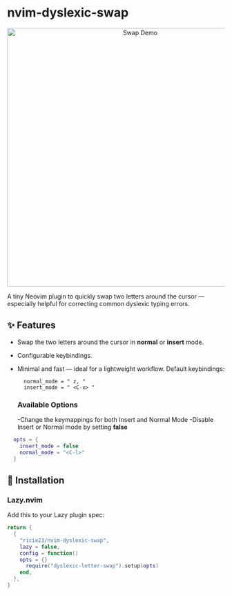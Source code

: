 # nvim-dyslexic-swap

<p align="center">
  <img src="https://raw.githubusercontent.com/Ricie23/nvim-dyslexic-swap/main/swap-letters.gif" alt="Swap Demo" width="600"/>
</p>

A tiny Neovim plugin to quickly swap two letters around the cursor — especially helpful for correcting common dyslexic typing errors.

## ✨ Features

- Swap the two letters around the cursor in **normal** or **insert** mode.
- Configurable keybindings.
- Minimal and fast — ideal for a lightweight workflow.
  Default keybindings:
  ```
    normal_mode = " z, "
    insert_mode = " <C-x> "
  ```

  ### Available Options
  -Change the keymappings for both Insert and Normal Mode
  -Disable Insert or Normal mode by setting **false**
  
```lua
  opts = {
    insert_mode = false
    normal_mode = "<C-l>"
  }
```
## 🚀 Installation

### Lazy.nvim

Add this to your Lazy plugin spec:

```lua
return {
  {
    "ricie23/nvim-dyslexic-swap",
    lazy = false,
    config = function()
    opts = {}
      require("dyslexic-letter-swap").setup(opts)
    end,
  },
}

```

